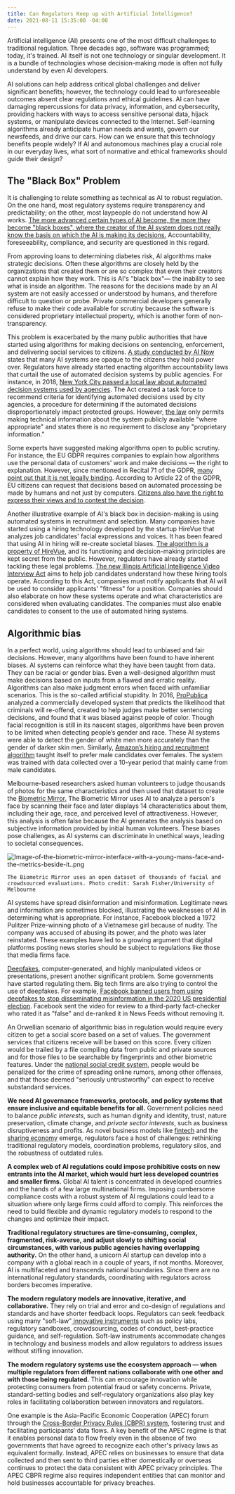 ```yaml
---
title: Can Regulators Keep up with Artificial Intelligence?
date: 2021-08-11 15:35:00 -04:00
---
```


Artificial intelligence (AI) presents one of the most difficult challenges to traditional regulation. Three decades ago, software was programmed; today, it's trained. AI itself is not one technology or singular development. It is a bundle of technologies whose decision-making mode is often not fully understand by even AI developers.

AI solutions can help address critical global challenges and deliver significant benefits; however, the technology could lead to unforeseeable outcomes absent clear regulations and ethical guidelines. AI can have damaging repercussions for data privacy, information, and cybersecurity, providing hackers with ways to access sensitive personal data, hijack systems, or manipulate devices connected to the Internet. Self-learning algorithms already anticipate human needs and wants, govern our newsfeeds, and drive our cars. How can we ensure that this technology benefits people widely? If AI and autonomous machines play a crucial role in our everyday lives, what sort of normative and ethical frameworks should guide their design?

<!--more-->

## The "Black Box" Problem

It is challenging to relate something as technical as AI to robust regulation. On the one hand, most regulatory systems require transparency and predictability; on the other, most laypeople do not understand how AI works. [The more advanced certain types of AI become, the more they become "black boxes", where the creator of the AI system does not really know the basis on which the AI is making its decisions.](http://globalforumljd.com/new/sites/default/files/documents/resources/Artificial-Intelligence-White-Paper-Draft-5Oct2017.pdf) Accountability, foreseeability, compliance, and security are questioned in this regard.

From approving loans to determining diabetes risk, AI algorithms make strategic decisions. Often these algorithms are closely held by the organizations that created them or are so complex that even their creators cannot explain how they work. This is AI's "black box"**—** the inability to see what is inside an algorithm. The reasons for the decisions made by an AI system are not easily accessed or understood by humans, and therefore difficult to question or probe. Private commercial developers generally refuse to make their code available for scrutiny because the software is considered proprietary intellectual property, which is another form of non-transparency.

This problem is exacerbated by the many public authorities that have started using algorithms for making decisions on sentencing, enforcement, and delivering social services to citizens. [A study conducted by AI Now](https://www.wired.com/story/ai-experts-want-to-end-black-box-algorithms-in-government/) states that many AI systems are opaque to the citizens they hold power over. Regulators have already started enacting algorithm accountability laws that curtail the use of automated decision systems by public agencies. For instance, in 2018, [New York City passed a local law about automated decision systems used by agencies](https://legistar.council.nyc.gov/LegislationDetail.aspx?ID=3137815&GUID=437A6A6D-62E1-47E2-9C42-461253F9C6D0&Options=&Search). The Act created a task force to recommend criteria for identifying automated decisions used by city agencies, a procedure for determining if the automated decisions disproportionately impact protected groups. However, [the law](https://news.bloomberglaw.com/tech-and-telecom-law/insight-ai-regulations-aim-at-eliminating-bias) only permits making technical information about the system publicly available "where appropriate" and states there is no requirement to disclose any "proprietary information."

Some experts have suggested making algorithms open to public scrutiny. For instance, the EU GDPR requires companies to explain how algorithms use the personal data of customers' work and make decisions — the right to explanation. However, since mentioned in Recital 71 of the GDPR, [many point out that it is not legally binding](https://www.wired.com/story/the-ai-chatbot-will-hire-you-now/). According to Article 22 of the GDPR, EU citizens can request that decisions based on automated processing be made by humans and not just by computers. [Citizens also have the right to express their views and to contest the decision](https://ec.europa.eu/info/law/law-topic/data-protection/reform/rights-citizens/my-rights/what-are-my-rights_en).

Another illustrative example of AI's black box in decision-making is using automated systems in recruitment and selection. Many companies have started using a hiring technology developed by the startup HireVue that analyzes job candidates' facial expressions and voices. It has been feared that using AI in hiring will re-create societal biases. [The algorithm is a property of HireVue](https://www.technologyreview.com/f/614694/hirevue-ai-automated-hiring-discrimination-ftc-epic-bias/), and its functioning and decision-making principles are kept secret from the public. However, regulators have already started tackling these legal problems. [The new Illinois Artificial Intelligence Video Interview Act](http://www.ilga.gov/legislation/publicacts/fulltext.asp?Name=101-0260) aims to help job candidates understand how these hiring tools operate. According to this Act, companies must notify applicants that AI will be used to consider applicants' "fitness" for a position. Companies should also elaborate on how these systems operate and what characteristics are considered when evaluating candidates. The companies must also enable candidates to consent to the use of automated hiring systems.

## Algorithmic bias

In a perfect world, using algorithms should lead to unbiased and fair decisions. However, many algorithms have been found to have inherent biases. AI systems can reinforce what they have been taught from data. They can be racial or gender bias. Even a well-designed algorithm must make decisions based on inputs from a flawed and erratic reality. Algorithms can also make judgment errors when faced with unfamiliar scenarios. This is the so-called artificial stupidity. In 2016, [ProPublica](https://www.propublica.org/article/machine-bias-risk-assessments-in-criminal-sentencing) analyzed a commercially developed system that predicts the likelihood that criminals will re-offend, created to help judges make better sentencing decisions, and found that it was biased against people of color. Though facial recognition is still in its nascent stages, algorithms have been proven to be limited when detecting people’s gender and race. These AI systems were able to detect the gender of white men more accurately than the gender of darker skin men. Similarly, [Amazon’s hiring and recruitment algorithm](https://www.reuters.com/article/us-amazon-com-jobs-automation-insight-idUSKCN1MK08G) taught itself to prefer male candidates over females. The system was trained with data collected over a 10-year period that mainly came from male candidates.

Melbourne-based researchers asked human volunteers to judge thousands of photos for the same characteristics and then used that dataset to create the [Biometric Mirror.](https://futurism.com/the-byte/biased-ai-biometric-mirror) The Biometric Mirror uses AI to analyze a person's face by scanning their face and later displays 14 characteristics about them, including their age, race, and perceived level of attractiveness. However, this analysis is often false because the AI generates the analysis based on subjective information provided by initial human volunteers. These biases pose challenges, as AI systems can discriminate in unethical ways, leading to societal consequences.

![Image-of-the-biometric-mirror-interface-with-a-young-mans-face-and-the-metrics-beside-it..png](/uploads/Image-of-the-biometric-mirror-interface-with-a-young-mans-face-and-the-metrics-beside-it/png)

`The Biometric Mirror uses an open dataset of thousands of facial and crowdsourced evaluations. Photo credit: Sarah Fisher/University of Melbourne`

AI systems have spread disinformation and misinformation. Legitimate news and information are sometimes blocked, illustrating the weaknesses of AI in determining what is appropriate. For instance, Facebook blocked a 1972 Pulitzer Prize-winning photo of a Vietnamese girl because of nudity. The company was accused of abusing its power, and the photo was later reinstated. These examples have led to a growing argument that digital platforms posting news stories should be subject to regulations like those that media firms face.

[Deepfakes](https://www.techopedia.com/definition/33835/deepfake), computer-generated, and highly manipulated videos or presentations, present another significant problem. Some governments have started regulating them. Big tech firms are also trying to control the use of deepfakes. For example, [Facebook banned users from using deepfakes to stop disseminating misinformation in the 2020 US presidential election](https://www.washingtonpost.com/technology/2019/06/12/top-ai-researchers-race-detect-deepfake-videos-we-are-outgunned/?tid=lk_inline_manual_2). Facebook sent the video for review to a third-party fact-checker who rated it as "false" and de-ranked it in News Feeds without removing it.

An Orwellian scenario of algorithmic bias in regulation would require every citizen to get a social score based on a set of values. The government services that citizens receive will be based on this score. Every citizen would be trailed by a file compiling data from public and private sources and for those files to be searchable by fingerprints and other biometric features. Under the [national social credit system](https://hbr.org/2019/11/when-algorithms-decide-whose-voice-will-be-heard?utm_campaign=hbr&utm_source=linkedin&utm_medium=social), people would be penalized for the crime of spreading online rumors, among other offenses, and that those deemed "seriously untrustworthy" can expect to receive substandard services.

**We need AI governance frameworks, protocols, and policy systems that ensure inclusive and equitable benefits for all.** Government policies need to balance *public interests*, such as human dignity and identity, trust, nature preservation, climate change, and *private sector interests*, such as business disruptiveness and profits. As novel business models like [fintech](https://www.investopedia.com/terms/f/fintech.asp) and the [sharing economy](https://www.investopedia.com/terms/s/sharing-economy.asp) emerge, regulators face a host of challenges: rethinking traditional regulatory models, coordination problems, regulatory silos, and the robustness of outdated rules.

**A complex web of AI regulations could impose prohibitive costs on new entrants into the AI market, which would hurt less developed countries and smaller firms.** Global AI talent is concentrated in developed countries and the hands of a few large multinational firms. Imposing cumbersome compliance costs with a robust system of AI regulations could lead to a situation where only large firms could afford to comply. This reinforces the need to build flexible and dynamic regulatory models to respond to the changes and optimize their impact.

**Traditional regulatory structures are time-consuming, complex, fragmented, risk-averse, and adjust slowly to shifting social circumstances, with various public agencies having overlapping authority.** On the other hand, a unicorn AI startup can develop into a company with a global reach in a couple of years, if not months. Moreover, AI is multifaceted and transcends national boundaries. Since there are no international regulatory standards, coordinating with regulators across borders becomes imperative.

**The modern regulatory models are innovative, iterative, and collaborative.** They rely on trial and error and co-design of regulations and standards and have shorter feedback loops. Regulators can seek feedback using many "soft-law"[ innovative instruments](https://www2.deloitte.com/us/en/insights/industry/public-sector/future-of-regulation/regulating-emerging-technology.html) such as policy labs, regulatory sandboxes, crowdsourcing, codes of conduct, best-practice guidance, and self-regulation. Soft-law instruments accommodate changes in technology and business models and allow regulators to address issues without stifling innovation.

**The modern regulatory systems use the ecosystem approach — when multiple regulators from different nations collaborate with one other and with those being regulated.** This can encourage innovation while protecting consumers from potential fraud or safety concerns. Private, standard-setting bodies and self-regulatory organizations also play key roles in facilitating collaboration between innovators and regulators.

One example is the Asia-Pacific Economic Cooperation (APEC) forum through the [Cross-Border Privacy Rules (CBPR) system](https://www.brookings.edu/research/regulating-for-a-digital-economy-understanding-the-importance-of-cross-border-data-flows-in-asia/), fostering trust and facilitating participants' data flows. A key benefit of the APEC regime is that it enables personal data to flow freely even in the absence of two governments that have agreed to recognize each other's privacy laws as equivalent formally. Instead, APEC relies on businesses to ensure that data collected and then sent to third parties either domestically or overseas continues to protect the data consistent with APEC privacy principles. The APEC CBPR regime also requires independent entities that can monitor and hold businesses accountable for privacy breaches.